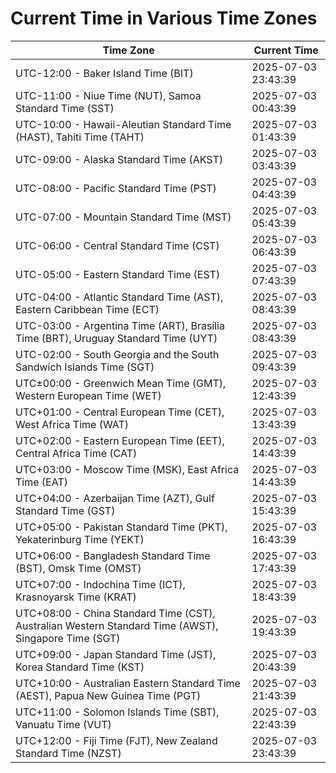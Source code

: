 # Current Time in Various Time Zones

| Time Zone | Current Time |
|-----------|--------------|
| UTC-12:00 - Baker Island Time (BIT) | 2025-07-03 23:43:39 |
| UTC-11:00 - Niue Time (NUT), Samoa Standard Time (SST) | 2025-07-03 00:43:39 |
| UTC-10:00 - Hawaii-Aleutian Standard Time (HAST), Tahiti Time (TAHT) | 2025-07-03 01:43:39 |
| UTC-09:00 - Alaska Standard Time (AKST) | 2025-07-03 03:43:39 |
| UTC-08:00 - Pacific Standard Time (PST) | 2025-07-03 04:43:39 |
| UTC-07:00 - Mountain Standard Time (MST) | 2025-07-03 05:43:39 |
| UTC-06:00 - Central Standard Time (CST) | 2025-07-03 06:43:39 |
| UTC-05:00 - Eastern Standard Time (EST) | 2025-07-03 07:43:39 |
| UTC-04:00 - Atlantic Standard Time (AST), Eastern Caribbean Time (ECT) | 2025-07-03 08:43:39 |
| UTC-03:00 - Argentina Time (ART), Brasília Time (BRT), Uruguay Standard Time (UYT) | 2025-07-03 08:43:39 |
| UTC-02:00 - South Georgia and the South Sandwich Islands Time (SGT) | 2025-07-03 09:43:39 |
| UTC±00:00 - Greenwich Mean Time (GMT), Western European Time (WET) | 2025-07-03 12:43:39 |
| UTC+01:00 - Central European Time (CET), West Africa Time (WAT) | 2025-07-03 13:43:39 |
| UTC+02:00 - Eastern European Time (EET), Central Africa Time (CAT) | 2025-07-03 14:43:39 |
| UTC+03:00 - Moscow Time (MSK), East Africa Time (EAT) | 2025-07-03 14:43:39 |
| UTC+04:00 - Azerbaijan Time (AZT), Gulf Standard Time (GST) | 2025-07-03 15:43:39 |
| UTC+05:00 - Pakistan Standard Time (PKT), Yekaterinburg Time (YEKT) | 2025-07-03 16:43:39 |
| UTC+06:00 - Bangladesh Standard Time (BST), Omsk Time (OMST) | 2025-07-03 17:43:39 |
| UTC+07:00 - Indochina Time (ICT), Krasnoyarsk Time (KRAT) | 2025-07-03 18:43:39 |
| UTC+08:00 - China Standard Time (CST), Australian Western Standard Time (AWST), Singapore Time (SGT) | 2025-07-03 19:43:39 |
| UTC+09:00 - Japan Standard Time (JST), Korea Standard Time (KST) | 2025-07-03 20:43:39 |
| UTC+10:00 - Australian Eastern Standard Time (AEST), Papua New Guinea Time (PGT) | 2025-07-03 21:43:39 |
| UTC+11:00 - Solomon Islands Time (SBT), Vanuatu Time (VUT) | 2025-07-03 22:43:39 |
| UTC+12:00 - Fiji Time (FJT), New Zealand Standard Time (NZST) | 2025-07-03 23:43:39 |
